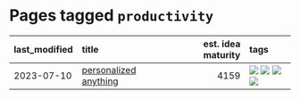 # Pages tagged `productivity`

|last_modified|title|est. idea maturity|tags
|:---|:---|---:|:---|
|2023-07-10|[personalized anything](../personalized_anything.md)|4159|[![](https://img.shields.io/badge/tag-gdpr_data_export-869bd0)](../tags/gdpr_data_export.md) [![](https://img.shields.io/badge/tag-llm-c4c41f)](../tags/llm.md) [![](https://img.shields.io/badge/tag-personalization-53417a)](../tags/personalization.md) [![](https://img.shields.io/badge/tag-productivity-92ab1c)](../tags/productivity.md)|